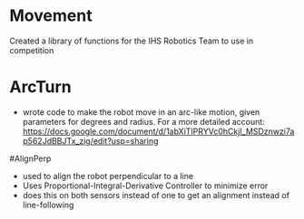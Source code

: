 # Movement
Created a library of functions for the IHS Robotics Team to use in competition

# ArcTurn

- wrote code to make the robot move in an arc-like motion, given parameters for degrees and radius.
For a more detailed account:
https://docs.google.com/document/d/1abXiTIPRYVc0hCkjI_MSDznwzi7ap562JdBBJTx_zig/edit?usp=sharing


#AlignPerp
- used to align the robot perpendicular to a line
- Uses Proportional-Integral-Derivative Controller to minimize error
-   does this on both sensors instead of one to get an alignment instead of line-following
